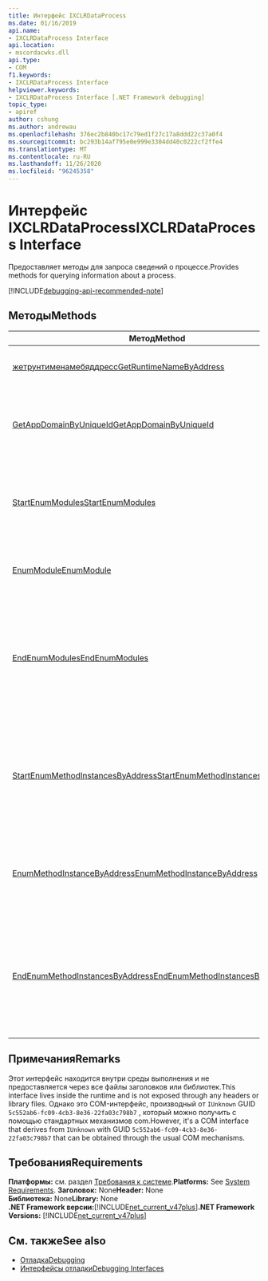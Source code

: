 ```yaml
---
title: Интерфейс IXCLRDataProcess
ms.date: 01/16/2019
api.name:
- IXCLRDataProcess Interface
api.location:
- mscordacwks.dll
api.type:
- COM
f1.keywords:
- IXCLRDataProcess Interface
helpviewer.keywords:
- IXCLRDataProcess Interface [.NET Framework debugging]
topic_type:
- apiref
author: cshung
ms.author: andrewau
ms.openlocfilehash: 376ec2b840bc17c79ed1f27c17a8ddd22c37a0f4
ms.sourcegitcommit: bc293b14af795e0e999e3304dd40c0222cf2ffe4
ms.translationtype: MT
ms.contentlocale: ru-RU
ms.lasthandoff: 11/26/2020
ms.locfileid: "96245358"
---
```

# <a name="ixclrdataprocess-interface"></a><span data-ttu-id="8b3ef-102">Интерфейс IXCLRDataProcess</span><span class="sxs-lookup"><span data-stu-id="8b3ef-102">IXCLRDataProcess Interface</span></span>

<span data-ttu-id="8b3ef-103">Предоставляет методы для запроса сведений о процессе.</span><span class="sxs-lookup"><span data-stu-id="8b3ef-103">Provides methods for querying information about a process.</span></span>

[!INCLUDE[debugging-api-recommended-note](../../../../includes/debugging-api-recommended-note.md)]

## <a name="methods"></a><span data-ttu-id="8b3ef-104">Методы</span><span class="sxs-lookup"><span data-stu-id="8b3ef-104">Methods</span></span>

| <span data-ttu-id="8b3ef-105">Метод</span><span class="sxs-lookup"><span data-stu-id="8b3ef-105">Method</span></span>                                                                                                                                               | <span data-ttu-id="8b3ef-106">Описание</span><span class="sxs-lookup"><span data-stu-id="8b3ef-106">Description</span></span>                                                                                     |
| ---------------------------------------------------------------------------------------------------------------------------------------------------- | ----------------------------------------------------------------------------------------------- |
| [<span data-ttu-id="8b3ef-107">жетрунтименамебяддресс</span><span class="sxs-lookup"><span data-stu-id="8b3ef-107">GetRuntimeNameByAddress</span></span>](ixclrdataprocess-getruntimenamebyaddress-method.md)                     | <span data-ttu-id="8b3ef-108">Возвращает имя для заданного адреса.</span><span class="sxs-lookup"><span data-stu-id="8b3ef-108">Gets a name for the given address.</span></span>                                                               |
| [<span data-ttu-id="8b3ef-109">GetAppDomainByUniqueId</span><span class="sxs-lookup"><span data-stu-id="8b3ef-109">GetAppDomainByUniqueId</span></span>](ixclrdataprocess-getappdomainbyuniqueid-method.md)                       | <span data-ttu-id="8b3ef-110">Возвращает `AppDomain` в процессе по его уникальному идентификатору.</span><span class="sxs-lookup"><span data-stu-id="8b3ef-110">Gets an `AppDomain` in a process by its unique id.</span></span>                                              |
| [<span data-ttu-id="8b3ef-111">StartEnumModules</span><span class="sxs-lookup"><span data-stu-id="8b3ef-111">StartEnumModules</span></span>](ixclrdataprocess-startenummodules-method.md)                                   | <span data-ttu-id="8b3ef-112">Предоставляет описатель для перечисления модулей процесса.</span><span class="sxs-lookup"><span data-stu-id="8b3ef-112">Provides a handle to enumerate the modules of a process.</span></span>                                        |
| [<span data-ttu-id="8b3ef-113">EnumModule</span><span class="sxs-lookup"><span data-stu-id="8b3ef-113">EnumModule</span></span>](ixclrdataprocess-enummodule-method.md)                                               | <span data-ttu-id="8b3ef-114">Перечисляет модули этого процесса.</span><span class="sxs-lookup"><span data-stu-id="8b3ef-114">Enumerates the modules of this process.</span></span>                                                         |
| [<span data-ttu-id="8b3ef-115">EndEnumModules</span><span class="sxs-lookup"><span data-stu-id="8b3ef-115">EndEnumModules</span></span>](ixclrdataprocess-endenummodules-method.md)                                       | <span data-ttu-id="8b3ef-116">Освобождает ресурсы, используемые внутренними итераторами, используемыми при перечислении модулей.</span><span class="sxs-lookup"><span data-stu-id="8b3ef-116">Releases the resources used by internal iterators used during module enumeration.</span></span>               |
| [<span data-ttu-id="8b3ef-117">StartEnumMethodInstancesByAddress</span><span class="sxs-lookup"><span data-stu-id="8b3ef-117">StartEnumMethodInstancesByAddress</span></span>](ixclrdataprocess-startenummethodinstancesbyaddress-method.md) | <span data-ttu-id="8b3ef-118">Предоставляет описатель для перечисления экземпляров методов, `AppDomain` начиная с заданного адреса.</span><span class="sxs-lookup"><span data-stu-id="8b3ef-118">Provides a handle to enumerate the method instances of `AppDomain` starting at a given address.</span></span> |
| [<span data-ttu-id="8b3ef-119">EnumMethodInstanceByAddress</span><span class="sxs-lookup"><span data-stu-id="8b3ef-119">EnumMethodInstanceByAddress</span></span>](ixclrdataprocess-enummethodinstancebyaddress-method.md)             | <span data-ttu-id="8b3ef-120">Перечисляет экземпляры методов этого процесса, начиная с смещения адреса.</span><span class="sxs-lookup"><span data-stu-id="8b3ef-120">Enumerates the method instances of this process starting at an address offset.</span></span>                  |
| [<span data-ttu-id="8b3ef-121">EndEnumMethodInstancesByAddress</span><span class="sxs-lookup"><span data-stu-id="8b3ef-121">EndEnumMethodInstancesByAddress</span></span>](ixclrdataprocess-endenummethodinstancesbyaddress-method.md)     | <span data-ttu-id="8b3ef-122">Освобождает ресурсы, используемые внутренними итераторами, используемыми при перечислении экземпляров.</span><span class="sxs-lookup"><span data-stu-id="8b3ef-122">Releases the resources used by internal iterators used during instance enumeration.</span></span>             |

## <a name="remarks"></a><span data-ttu-id="8b3ef-123">Примечания</span><span class="sxs-lookup"><span data-stu-id="8b3ef-123">Remarks</span></span>

<span data-ttu-id="8b3ef-124">Этот интерфейс находится внутри среды выполнения и не предоставляется через все файлы заголовков или библиотек.</span><span class="sxs-lookup"><span data-stu-id="8b3ef-124">This interface lives inside the runtime and is not exposed through any headers or library files.</span></span> <span data-ttu-id="8b3ef-125">Однако это COM-интерфейс, производный от `IUnknown` GUID `5c552ab6-fc09-4cb3-8e36-22fa03c798b7` , который можно получить с помощью стандартных механизмов com.</span><span class="sxs-lookup"><span data-stu-id="8b3ef-125">However, it's a COM interface that derives from `IUnknown` with GUID `5c552ab6-fc09-4cb3-8e36-22fa03c798b7` that can be obtained through the usual COM mechanisms.</span></span>

## <a name="requirements"></a><span data-ttu-id="8b3ef-126">Требования</span><span class="sxs-lookup"><span data-stu-id="8b3ef-126">Requirements</span></span>

<span data-ttu-id="8b3ef-127">**Платформы:** см. раздел [Требования к системе](../../get-started/system-requirements.md).</span><span class="sxs-lookup"><span data-stu-id="8b3ef-127">**Platforms:** See [System Requirements](../../get-started/system-requirements.md).</span></span>
<span data-ttu-id="8b3ef-128">**Заголовок:** None</span><span class="sxs-lookup"><span data-stu-id="8b3ef-128">**Header:** None</span></span>  
<span data-ttu-id="8b3ef-129">**Библиотека:** None</span><span class="sxs-lookup"><span data-stu-id="8b3ef-129">**Library:** None</span></span>  
<span data-ttu-id="8b3ef-130">**.NET Framework версии:**[!INCLUDE[net_current_v47plus](../../../../includes/net-current-v47plus.md)]</span><span class="sxs-lookup"><span data-stu-id="8b3ef-130">**.NET Framework Versions:** [!INCLUDE[net_current_v47plus](../../../../includes/net-current-v47plus.md)]</span></span>  

## <a name="see-also"></a><span data-ttu-id="8b3ef-131">См. также</span><span class="sxs-lookup"><span data-stu-id="8b3ef-131">See also</span></span>

- [<span data-ttu-id="8b3ef-132">Отладка</span><span class="sxs-lookup"><span data-stu-id="8b3ef-132">Debugging</span></span>](index.md)
- [<span data-ttu-id="8b3ef-133">Интерфейсы отладки</span><span class="sxs-lookup"><span data-stu-id="8b3ef-133">Debugging Interfaces</span></span>](debugging-interfaces.md)
